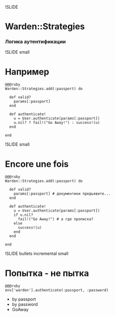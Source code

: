 !SLIDE
# Warden::Strategies #
### Логика аутентификации ###

!SLIDE small
# Например #

    @@@ruby
    Warden::Strategies.add(:passport) do

      def valid?
        params[:passport]
      end

      def authenticate!
        u = User.authenticate(params[:passport])
        u.nil? ? fail!("Go Away!") : success!(u)
      end

    end

!SLIDE small
# Encore une fois #

    @@@ruby
    Warden::Strategies.add(:passport) do

      def valid?
        params[:passport] # документики предъявите...
      end

      def authenticate!
        u = User.authenticate(params[:passport])
        if u.nil?
          fail!("Go Away!") # а где прописка?
        else
          success!(u)
        end
      end

    end

!SLIDE bullets incremental small
# Попытка - не пытка #

    @@@ruby
    env['warden'].authenticate(:passport, :password)

* by passport
* by password
* GoAway

